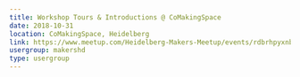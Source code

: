 ```yaml
---
title: Workshop Tours & Introductions @ CoMakingSpace
date: 2018-10-31
location: CoMakingSpace, Heidelberg
link: https://www.meetup.com/Heidelberg-Makers-Meetup/events/rdbrhpyxnbpc/
usergroup: makershd
type: usergroup
---
```

